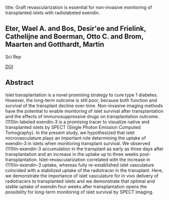 title: Graft revascularization is essential for non-invasive monitoring of transplanted islets with radiolabeled exendin.

## Eter, Wael A. and Bos, Desir'ee and Frielink, Cathelijne and Boerman, Otto C. and Brom, Maarten and Gotthardt, Martin
Sci Rep

<a href="https://doi.org/10.1038/srep15521">DOI</a>

## Abstract
Islet transplantation is a novel promising strategy to cure type 1 diabetes. However, the long-term outcome is still poor, because both function and survival of the transplant decline over-time. Non-invasive imaging methods have the potential to enable monitoring of islet survival after transplantation and the effects of immunosuppressive drugs on transplantation outcome. (111)In-labeled exendin-3 is a promising tracer to visualize native and transplanted islets by SPECT (Single Photon Emission Computed Tomography). In the present study, we hypothesized that islet microvasculature plays an important role determining the uptake of exendin-3 in islets when monitoring transplant survival. We observed (111)In-exendin-3 accumulation in the transplant as early as three days after transplantation and an increase in the uptake up to three weeks post-transplantation. Islet-revascularization correlated with the increase in (111)In-exendin-3 uptake, whereas fully re-established islet vasculature coincided with a stabilized uptake of the radiotracer in the transplant. Here, we demonstrate the importance of islet vasculature for in vivo delivery of radiotracers to transplanted islets and we demonstrate that optimal and stable uptake of exendin four weeks after transplantation opens the possibility for long-term monitoring of islet survival by SPECT imaging.

